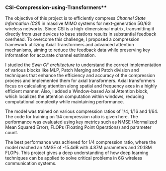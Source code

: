 ### CSI-Compression-using-Transformers**

The objective of this project is to efficiently compress *Channel State Information (CSI)* in massive MIMO systems for next-generation 5G/6G wireless networks. Since CSI is a high-dimensional matrix, transmitting it directly from user devices to base stations results in substantial feedback overhead. To overcome this challenge, I proposed a compression framework utilizing Axial Transformers and advanced attention mechanisms, aiming to reduce the feedback data while preserving key information for accurate channel estimation. 

I studied the *Swin CF architecture* to understand the correct implementation of various blocks like MLP, Patch Merging and Patch division and techniques that enhance the efficiency and accuracy of the compression process and implemented them for axial transformers. Axial transformers focus on calculating attention along spatial and frequency axes in a highly efficient manner.  Also, I added a Window-based Axial Attention block, which localizes the attention computation within windows, reducing computational complexity while maintaining performance. 

The model was trained on various compression ratios of 1/4, 1/16 and 1/64. The code for training on 1/4 compression ratio is given here. The performance was evaluated using key metrics such as NMSE (Normalized Mean Squared Error), FLOPs (Floating Point Operations) and parameter count. 

The best performance was achieved for  1/4 compression ratio, where the model reached an NMSE of -15.4dB with 4.87M parameters and 20.18M FLOPs.  This project gives a deep understanding of how deep learning techniques can be applied to solve critical problems in 6G wireless communication systems.
